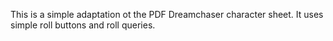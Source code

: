 This is a simple adaptation ot the PDF Dreamchaser character sheet. It uses simple roll buttons and roll queries.